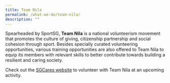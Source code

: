 ```yaml
---
title: Team Nila
permalink: /what-we-do/team-nila/
description: ""
---
```

Spearheaded by SportSG, **Team Nila** is a national volunteerism movement that promotes the culture of giving, citizenship partnership and social cohesion through sport. Besides specially curated volunteering opportunities, various training opportunities are also offered to Team Nila to equip its members with relevant skills to better contribute towards building a resilient and caring society. 

Check out the [SGCares website](https://www.volunteer.gov.sg/volunteer/agencies/agency_details?code=TeamNila) to volunteer with Team Nila at an upcoming activity.